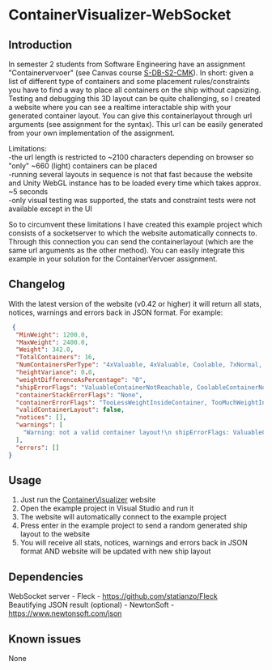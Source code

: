 # ContainerVisualizer-WebSocket

## Introduction

In semester 2 students from Software Engineering have an assignment "Containervervoer" (see Canvas course [S-DB-S2-CMK](https://fhict.instructure.com/courses/9493/pages/oefening-containervervoer?module_item_id=468091)).
In short: given a list of different type of containers and some placement rules/constraints you have to find a way to place all containers on the ship without capsizing.
Testing and debugging this 3D layout can be quite challenging, so I created a website where you can see a realtime interactable ship with your generated container layout.
You can give this containerlayout through url arguments (see assignment for the syntax). This url can be easily generated from your own implementation of the assignment.

Limitations:  
-the url length is restricted to ~2100 characters depending on browser so "only" ~660 (light) containers can be placed  
-running several layouts in sequence is not that fast because the website and Unity WebGL instance has to be loaded every time which takes approx. ~5 seconds  
-only visual testing was supported, the stats and constraint tests were not available except in the UI  

So to circumvent these limitations I have created this example project which consists of a socketserver to which the website automatically connects to.
Through this connection you can send the containerlayout (which are the same url arguments as the other method).
You can easily integrate this example in your solution for the ContainerVervoer assignment.

## Changelog

With the latest version of the website (v0.42 or higher) it will return all stats, notices, warnings and errors back in JSON format. For example:
```json
 {
  "MinWeight": 1200.0,
  "MaxWeight": 2400.0,
  "Weight": 342.0,
  "TotalContainers": 16,
  "NumContainersPerType": "4xValuable, 4xValuable, Coolable, 7xNormal, 1xCoolable",
  "heightVariance": 0.0,
  "weightDifferenceAsPercentage": "0",
  "shipErrorFlags": "ValuableContainerNotReachable, CoolableContainerNotInFront, NotEnoughCargo",
  "containerStackErrorFlags": "None",
  "containerErrorFlags": "TooLessWeightInsideContainer, TooMuchWeightInsideContainer",
  "validContainerLayout": false,
  "notices": [],
  "warnings": [
    "Warning: not a valid container layout!\n shipErrorFlags: ValuableContainerNotReachable, CoolableContainerNotInFront, NotEnoughCargo\n containerStackErrorFlags: None\n containerErrorFlags: TooLessWeightInsideContainer, TooMuchWeightInsideContainer"
  ],
  "errors": []
}
```

## Usage

1. Just run the [ContainerVisualizer](https://i872272core.venus.fhict.nl/ContainerVisualizer/) website
2. Open the example project in Visual Studio and run it
3. The website will automatically connect to the example project
4. Press enter in the example project to send a random generated ship layout to the website
5. You will receive all stats, notices, warnings and errors back in JSON format AND website will be updated with new ship layout

## Dependencies

WebSocket server - Fleck - https://github.com/statianzo/Fleck  
Beautifying JSON result (optional) - NewtonSoft - https://www.newtonsoft.com/json  

## Known issues

None
